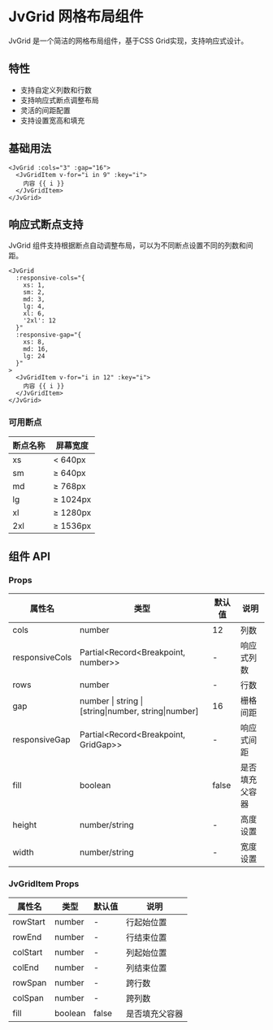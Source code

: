 # JvGrid 网格布局组件

JvGrid 是一个简洁的网格布局组件，基于CSS Grid实现，支持响应式设计。

## 特性

- 支持自定义列数和行数
- 支持响应式断点调整布局
- 灵活的间距配置
- 支持设置宽高和填充

## 基础用法

```vue
<JvGrid :cols="3" :gap="16">
  <JvGridItem v-for="i in 9" :key="i">
    内容 {{ i }}
  </JvGridItem>
</JvGrid>
```

## 响应式断点支持

JvGrid 组件支持根据断点自动调整布局，可以为不同断点设置不同的列数和间距。

```vue
<JvGrid
  :responsive-cols="{
    xs: 1,
    sm: 2,
    md: 3,
    lg: 4,
    xl: 6,
    '2xl': 12
  }"
  :responsive-gap="{
    xs: 8,
    md: 16,
    lg: 24
  }"
>
  <JvGridItem v-for="i in 12" :key="i">
    内容 {{ i }}
  </JvGridItem>
</JvGrid>
```

### 可用断点

| 断点名称 | 屏幕宽度 |
| -------- | -------- |
| xs       | < 640px  |
| sm       | ≥ 640px  |
| md       | ≥ 768px  |
| lg       | ≥ 1024px |
| xl       | ≥ 1280px |
| 2xl      | ≥ 1536px |

## 组件 API

### Props

| 属性名         | 类型                                     | 默认值 | 说明           |
| -------------- | ---------------------------------------- | ------ | -------------- |
| cols           | number                                   | 12     | 列数           |
| responsiveCols | Partial<Record<Breakpoint, number>>      | -      | 响应式列数     |
| rows           | number                                   | -      | 行数           |
| gap            | number \| string \| [string\|number, string\|number] | 16     | 栅格间距       |
| responsiveGap  | Partial<Record<Breakpoint, GridGap>>     | -      | 响应式间距     |
| fill           | boolean                                  | false  | 是否填充父容器 |
| height         | number/string                            | -      | 高度设置       |
| width          | number/string                            | -      | 宽度设置       |

### JvGridItem Props

| 属性名    | 类型            | 默认值 | 说明           |
| --------- | --------------- | ------ | -------------- |
| rowStart  | number          | -      | 行起始位置     |
| rowEnd    | number          | -      | 行结束位置     |
| colStart  | number          | -      | 列起始位置     |
| colEnd    | number          | -      | 列结束位置     |
| rowSpan   | number          | -      | 跨行数         |
| colSpan   | number          | -      | 跨列数         |
| fill      | boolean         | false  | 是否填充父容器 |
